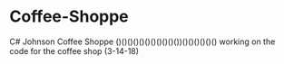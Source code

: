 # Coffee-Shoppe
C# Johnson Coffee Shoppe
()()()()()()()()()()())()()()()()()
working on the code for the coffee shop (3-14-18)
